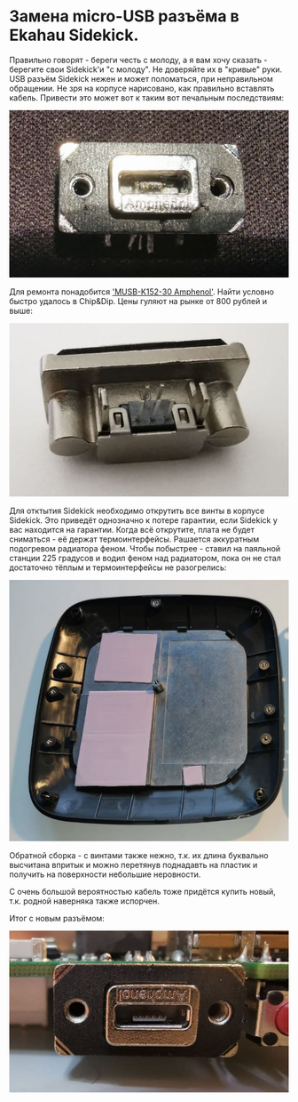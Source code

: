 # Замена micro-USB разъёма в Ekahau Sidekick.

Правильно говорят - береги честь с молоду, а я вам хочу сказать - берегите свои Sidekick'и "с молоду". Не доверяйте их в "кривые" руки. USB разъём Sidekick нежен и может поломаться, при неправильном обращении. Не зря на корпусе нарисовано, как правильно вставлять кабель. Привести это может вот к таким вот печальным последствиям:

![Broken micro-USB](./images/Broken_micro-USB.jpg)

Для ремонта понадобится ['MUSB-K152-30 Amphenol'](./Amphenol/1musbk152xx.pdf). Найти условно быстро удалось в Chip&Dip. Цены гуляют на рынке от 800 рублей и выше:

![MUSB-K152-30](./images/MUSB-K152-30.jpg)

Для отктытия Sidekick необходимо открутить все винты в корпусе Sidekick. Это приведёт однозначно к потере гарантии, если Sidekick у вас находится на гарантии. Когда всё открутите, плата не будет сниматься - её держат термоинтерфейсы. Рашается аккуратным подогревом радиатора феном. Чтобы побыстрее - ставил на паяльной станции 225 градусов и водил феном над радиатором, пока он не стал достаточно тёплым и термоинтерфейсы не разогрелись:

![Thermointerfaces](./images/Thermointerfaces.jpg)

Обратной сборка - с винтами также нежно, т.к. их длина буквально высчитана впритык и можно перетянув поднадавть на пластик и получить на поверхности небольшие неровности.

С очень большой вероятностью кабель тоже придётся купить новый, т.к. родной наверняка также испорчен.

Итог с новым разъёмом:

![New micro-USB](./images/New%20micro-USB.jpg)
